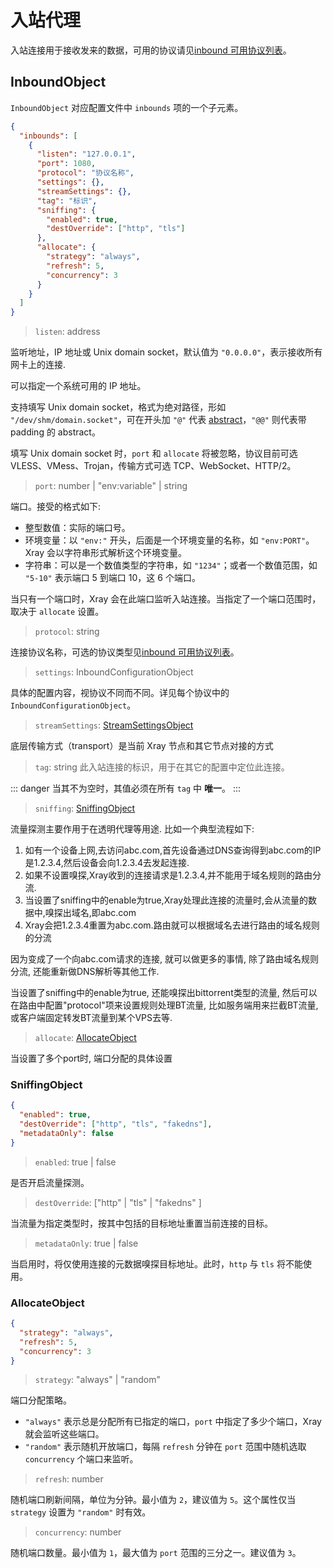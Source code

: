 # 入站代理

入站连接用于接收发来的数据，可用的协议请见[inbound 可用协议列表](./inbounds/)。

## InboundObject

`InboundObject` 对应配置文件中 `inbounds` 项的一个子元素。

```json
{
  "inbounds": [
    {
      "listen": "127.0.0.1",
      "port": 1080,
      "protocol": "协议名称",
      "settings": {},
      "streamSettings": {},
      "tag": "标识",
      "sniffing": {
        "enabled": true,
        "destOverride": ["http", "tls"]
      },
      "allocate": {
        "strategy": "always",
        "refresh": 5,
        "concurrency": 3
      }
    }
  ]
}
```

>`listen`: address

监听地址，IP 地址或 Unix domain socket，默认值为 `"0.0.0.0"`，表示接收所有网卡上的连接.

可以指定一个系统可用的 IP 地址。

支持填写 Unix domain socket，格式为绝对路径，形如 `"/dev/shm/domain.socket"`，可在开头加 `"@"` 代表 [abstract](https://www.man7.org/linux/man-pages/man7/unix.7.html)，`"@@"` 则代表带 padding 的 abstract。

填写 Unix domain socket 时，`port` 和 `allocate` 将被忽略，协议目前可选 VLESS、VMess、Trojan，传输方式可选 TCP、WebSocket、HTTP/2。

>`port`: number | "env:variable" | string

端口。接受的格式如下:

- 整型数值：实际的端口号。
- 环境变量：以 `"env:"` 开头，后面是一个环境变量的名称，如 `"env:PORT"`。Xray 会以字符串形式解析这个环境变量。
- 字符串：可以是一个数值类型的字符串，如 `"1234"`；或者一个数值范围，如 `"5-10"` 表示端口 5 到端口 10，这 6 个端口。

当只有一个端口时，Xray 会在此端口监听入站连接。当指定了一个端口范围时，取决于 `allocate` 设置。

>`protocol`: string

连接协议名称，可选的协议类型见[inbound 可用协议列表](./inbounds/)。

>`settings`: InboundConfigurationObject

具体的配置内容，视协议不同而不同。详见每个协议中的 `InboundConfigurationObject`。

>`streamSettings`: [StreamSettingsObject](./transport.md#streamsettingsobject)

底层传输方式（transport）是当前 Xray 节点和其它节点对接的方式

>`tag`: string
此入站连接的标识，用于在其它的配置中定位此连接。

::: danger
当其不为空时，其值必须在所有 `tag` 中 **唯一**。
:::

>`sniffing`: [SniffingObject](#sniffingobject)

流量探测主要作用于在透明代理等用途.
比如一个典型流程如下:
1. 如有一个设备上网,去访问abc.com,首先设备通过DNS查询得到abc.com的IP是1.2.3.4,然后设备会向1.2.3.4去发起连接.
2. 如果不设置嗅探,Xray收到的连接请求是1.2.3.4,并不能用于域名规则的路由分流.
3. 当设置了sniffing中的enable为true,Xray处理此连接的流量时,会从流量的数据中,嗅探出域名,即abc.com
4. Xray会把1.2.3.4重置为abc.com.路由就可以根据域名去进行路由的域名规则的分流

因为变成了一个向abc.com请求的连接, 就可以做更多的事情, 除了路由域名规则分流, 还能重新做DNS解析等其他工作.

当设置了sniffing中的enable为true, 还能嗅探出bittorrent类型的流量, 然后可以在路由中配置"protocol"项来设置规则处理BT流量, 比如服务端用来拦截BT流量, 或客户端固定转发BT流量到某个VPS去等.

>`allocate`: [AllocateObject](#allocateobject)

当设置了多个port时, 端口分配的具体设置

### SniffingObject

```json
{
  "enabled": true,
  "destOverride": ["http", "tls", "fakedns"],
  "metadataOnly": false
}
```

>`enabled`: true | false

是否开启流量探测。

>`destOverride`: \["http" | "tls" | "fakedns" \]

当流量为指定类型时，按其中包括的目标地址重置当前连接的目标。

>`metadataOnly`: true | false

当启用时，将仅使用连接的元数据嗅探目标地址。此时，`http` 与 `tls` 将不能使用。

### AllocateObject

```json
{
  "strategy": "always",
  "refresh": 5,
  "concurrency": 3
}
```

>`strategy`: "always" | "random"

端口分配策略。 
- `"always"` 表示总是分配所有已指定的端口，`port` 中指定了多少个端口，Xray 就会监听这些端口。
- `"random"` 表示随机开放端口，每隔 `refresh` 分钟在 `port` 范围中随机选取 `concurrency` 个端口来监听。

>`refresh`: number

随机端口刷新间隔，单位为分钟。最小值为 `2`，建议值为 `5`。这个属性仅当 `strategy` 设置为 `"random"` 时有效。

>`concurrency`: number

随机端口数量。最小值为 `1`，最大值为 `port` 范围的三分之一。建议值为 `3`。
